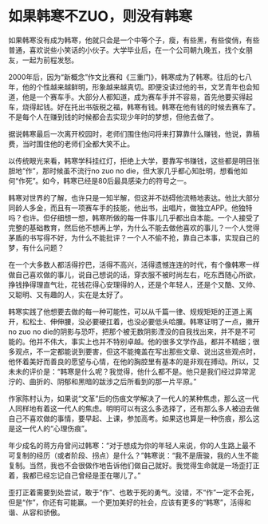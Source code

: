 # 如果韩寒不ZUO，则没有韩寒

如果韩寒没有成为韩寒，他就只会是一个中等个子，瘦，有些黑，有些俊俏，有些普通，喜欢说些小笑话的小伙子。大学毕业后，在一个公司朝九晚五，找个女朋友，一起为前程发愁。 

2000年后，因为“新概念”作文比赛和《三重门》，韩寒成为了韩寒。往后的七八年，他的个性越来越鲜明，形象越来越真切。即便没读过他的书，文艺青年也会知道，他是一个赛车手。大部分人都知道，成为赛车手并不容易，首先他要买得起车，烧得起钱。好在托出书版税之福，韩寒有钱。韩寒在他有钱的时候去赛车了。不是每个人在赚到钱的时候都会去实现少年时的梦想，但他去做了。 

据说韩寒最后一次离开校园时，老师们围住他问将来打算靠什么赚钱，他说，靠稿费，当时围住他的老师们全都大笑不止。 

以传统眼光来看，韩寒学科挂红灯，拒绝上大学，要靠写书赚钱，这些都是明目张胆地“作”，那时候虽不流行no zuo no die，但大家几乎都心知肚明，想看他如何“作死”。如今，韩寒已经是80后最具感染力的符号之一。 

韩寒对世界的了解，也许只是一知半解，但这并不妨碍他流畅地表达。他比大部分同龄人多金，而且有一项赛车手的技能，他出书，出唱片，做独立APP。他独特吗？也许。但仔细想一想，韩寒所做的每一件事儿几乎都出自本能。一个人接受了完整的基础教育，然后他不想再上学，为什么不能去做他喜欢的事儿？一个人觉得茅盾的书写得不好，为什么不能批评？一个人不偷不抢，靠自己本事，实现自己的梦，有什么问题？ 

在一个大多数人都活得拧巴，活得不高兴，活得遗憾连连的时代，有个像韩寒一样做自己喜欢做的事儿，说自己想说的话，穿衣服不被时尚左右，吃东西随心所欲，挣钱挣得理直气壮，花钱花得心安理得的人，还是个年轻人，还是个又酷、又帅、又聪明、又有趣的人，实在是太好了。 

韩寒实践了他想要去做的每一种可能性，可以从千篇一律、规规矩矩的正道上离开，松松土、伸伸腰，没必要硬扛着，也没必要低头哈腰。韩寒证明了一点，撇开no zuo no die的阴影与恐吓，把那个被无数阴影湮没的自我找出来，并不是不可能的。他并不伟大，事实上也并不特别卓越。他的很多文学作品，都并不精细；很多观点，不一定都能说到要害，但这不能掩盖在写出那些文章、说出这些观点时，他怀着美好而善良的愿望与心情，在他的胸腔里有基本的是非观在搏动。所以，艾未未的评价是：“韩寒是什么呢？我觉得，他什么都不是。他只是我们经过异常泥泞的、曲折的、阴郁和黑暗的跋涉之后所看到的那一片平原。” 

作家陈村认为，如果说“文革”后的伤痕文学解决了一代人的某种焦虑，那么这一代人同样地有着这一代人的焦虑。明明可以有这么多选择了，还有那么多人被迫去做自己不喜欢做的事情，要早起、上课，参加高考。如果这也算是一种伤痕，那么这是这一代人的“心理伤痕”。 

年少成名的蒋方舟曾问过韩寒：“对于想成为你的年轻人来说，你的人生路上最不可复制的经历（或者阶段、拐点）是什么？”韩寒说：“我不是唐骏，我的人生不能复制。当然，我也不会很做作地告诉他们做自己就好。我觉得生命就是一场歪打正着，我都已经忘记自己曾经是歪在哪儿了。” 

歪打正着需要到处尝试，敢于“作”、也敢于死的勇气。没错，不“作”一定不会死，但是“作”，你还有可能赢。一个更加美好的社会，应该有更多的“韩寒”，活得和谐、从容和骄傲。